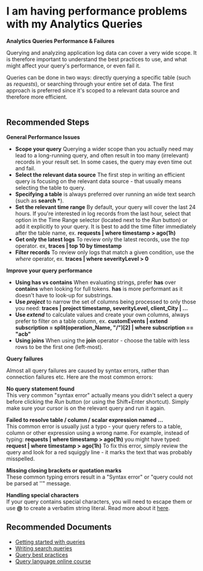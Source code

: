 <properties 
    pageTitle="I am having performance problems with my Analytics Queries"
    description="Will help assist with query errors and performance."
    infoBubbleText="Some suggestions have been found to help solve your performance issues quicker."
    service="microsoft.insights"
    resource="components"
    authors="debugthings"
    ms.author="noakuper"
    articleId="insights_analytics_performance"
    displayOrder="92"
    selfHelpType="generic"
    cloudEnvironments="public"
    productPesIds="15693" 
    supportTopicIds="32602201"
 />
# I am having performance problems with my Analytics Queries

**Analytics Queries Performance & Failures**<br>

Querying and analyzing application log data can cover a very wide scope. It is therefore important to understand the best practices to use, and what might affect your query's performance, or even fail it.<br>

Queries can be done in two ways: directly querying a specific table (such as *requests*), or searching through your entire set of data. The first approach is preferred since it's scoped to a relevant data source and therefore more efficient.<br><br>

## **Recommended Steps**

**General Performance Issues**<br>
 
* **Scope your query** Querying a wider scope than you actually need may lead to a long-running query, and often result in too many (irrelevant) records in your result set. In some cases, the query may even time out and fail.
* **Select the relevant data source** The first step in writing an efficient query is focusing on the relevant data source - that usually means selecting the table to query.
* **Specifying a table** is always preferred over running an wide text search (such as **search \***).
* **Set the relevant time range** By default, your query will cover the last 24 hours. If you're interested in log records from the last hour, select that option in the Time Range selector (located next to the *Run* button) or add it explicitly to your query. It is best to add the time filter immediately after the table name, ex. **requests | where timestamp > ago(1h)**
* **Get only the latest logs** To review only the latest records, use the *top* operator. ex,  **traces | top 10 by timestamp**
* **Filter records** To review only logs that match a given condition, use the *where* operator, ex. **traces | where severityLevel > 0**
   
**Improve your query performance**<br>

* **Using has vs contains** When evaluating strings, prefer **has** over **contains** when looking for full tokens. **has** is more performant as it doesn't have to look-up for substrings.
* **Use *project*** to narrow the set of columns being processed to only those you need: **traces | project timestamp, severityLevel, client_City | ...**
* **Use *extend*** to calculate values and create your own columns, always prefer to filter on a table column, ex. **customEvents | extend subscription = split(operation_Name, "/")[2] | where subscription == "acb"**
* **Using joins** When using the **join** operator - choose the table with less rows to be the first one (left-most).

**Query failures**<br>

Almost all query failures are caused by syntax errors, rather than connection failures etc. Here are the most common errors:

**No query statement found**<br>
This very common "syntax error" actually means you didn't select a query before clicking the *Run* button (or using the Shift+Enter shortcut). Simply make sure your cursor is on the relevant query and run it again.<br>

**Failed to resolve table / column / scalar expression named ...**<br>
This common error is usually just a typo - your query refers to a table, column or other expression using a wrong name. For example, instead of typing: **requests | where timestamp > ago(1h)** you might have typed: **request | where timestamp > ago(1h)** To fix this error, simply review the query and look for a red squiggly line - it marks the text that was probably misspelled.

**Missing closing brackets or quotation marks**<br>
These common typing errors result in a "Syntax error" or "query could not be parsed at '<EOF>'" message.<br>

**Handling special characters**<br>
If your query contains special characters, you will need to escape them or use **@** to create a verbatim string literal. Read more about it [here](https://docs.microsoft.com/azure/kusto/query/scalar-data-types/string).<br>

## **Recommended Documents**

* [Getting started with queries](https://docs.microsoft.com/azure/log-analytics/query-language/get-started-queries)<br>
* [Writing search queries](https://docs.microsoft.com/azure/log-analytics/query-language/search-queries)<br>
* [Query best practices](https://docs.microsoft.com/azure/kusto/query/best-practices)<br>
* [Query language online course](https://www.pluralsight.com/courses/kusto-query-language-kql-from-scratch)